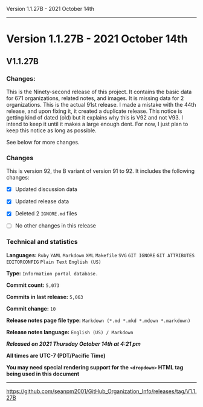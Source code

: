 Version 1.1.27B - 2021 October 14th

***

# Version 1.1.27B - 2021 October 14th

## V1.1.27B

### Changes:

This is the Ninety-second release of this project. It contains the basic data for 671 organizations, <!-- (fork count minus 2) !--> related notes, and images. It is missing data for 2 organizations. This is the actual 91st release. I made a mistake with the 44th release, and upon fixing it, it created a duplicate release. This notice is getting kind of dated (old) but it explains why this is V92 and not V93. I intend to keep it until it makes a large enough dent. For now, I just plan to keep this notice as long as possible.

See below for more changes.

### Changes

This is version 92, the B variant of version 91 to 92. It includes the following changes:

- [x] Updated discussion data

- [x] Updated release data

- [x] Deleted 2 `IGNORE.md` files

<!-- - [x] Added data up to 2021 October 13th !-->

- [ ] No other changes in this release

<!--
- [x] Added data up to >date<
!-->

<!--
- [x] Deleted 2 `IGNORE.md` files
!-->

<!-- - [x] Updated Git navigation data !-->

### Technical and statistics

**Languages:** `Ruby` `YAML` `Markdown` `XML` `Makefile` `SVG` `GIT IGNORE` `GIT ATTRIBUTES` `EDITORCONFIG` `Plain Text` `English (US)`

**Type:** `Information portal database.`

**Commit count:** `5,073`

**Commits in last release:** `5,063`

**Commit change:** `10`

**Release notes page file type:** `Markdown (*.md *.mkd *.mdown *.markdown)`

**Release notes language:** `English (US) / Markdown`

***Released on 2021 Thursday October 14th at 4:21 pm***

**All times are UTC-7 (PDT/Pacific Time)**

**You may need special rendering support for the `<dropdown>` HTML tag being used in this document**

***

https://github.com/seanpm2001/GitHub_Organization_Info/releases/tag/V1.1.27B
